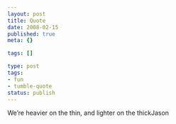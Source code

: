 ```yaml
---
layout: post
title: Quote
date: 2008-02-15
published: true
meta: {}

tags: []

type: post
tags:
- fun
- tumble-quote
status: publish
---
```

<!-- blockquote  -->We&#8217;re heavier on the thin, and lighter on the thick<!-- endblockquote  -->Jason
